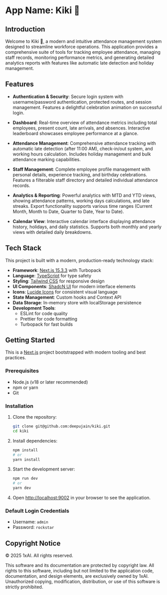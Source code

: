 # **App Name**: Kiki 🍭

## Introduction

Welcome to Kiki 🍭, a modern and intuitive attendance management system designed to streamline workforce operations. This application provides a comprehensive suite of tools for tracking employee attendance, managing staff records, monitoring performance metrics, and generating detailed analytics reports with features like automatic late detection and holiday management.

## Features

- **Authentication & Security**: Secure login system with username/password authentication, protected routes, and session management. Features a delightful celebration animation on successful login.

- **Dashboard**: Real-time overview of attendance metrics including total employees, present count, late arrivals, and absences. Interactive leaderboard showcases employee performance at a glance.

- **Attendance Management**: Comprehensive attendance tracking with automatic late detection (after 11:00 AM), check-in/out system, and working hours calculation. Includes holiday management and bulk attendance marking capabilities.

- **Staff Management**: Complete employee profile management with personal details, experience tracking, and birthday celebrations. Features a filterable staff directory and detailed individual attendance records.

- **Analytics & Reporting**: Powerful analytics with MTD and YTD views, showing attendance patterns, working days calculations, and late streaks. Export functionality supports various time ranges (Current Month, Month to Date, Quarter to Date, Year to Date).

- **Calendar View**: Interactive calendar interface displaying attendance history, holidays, and daily statistics. Supports both monthly and yearly views with detailed daily breakdowns.


## Tech Stack

This project is built with a modern, production-ready technology stack:

- **Framework**: [Next.js 15.3.3](https://nextjs.org/) with Turbopack
- **Language**: [TypeScript](https://www.typescriptlang.org/) for type safety
- **Styling**: [Tailwind CSS](https://tailwindcss.com/) for responsive design
- **UI Components**: [ShadcN UI](https://ui.shadcn.com/) for modern interface elements
- **Icons**: [Lucide Icons](https://lucide.dev/) for consistent visual language
- **State Management**: Custom hooks and Context API
- **Data Storage**: In-memory store with localStorage persistence
- **Development Tools**: 
  - ESLint for code quality
  - Prettier for code formatting
  - Turbopack for fast builds

## Getting Started

This is a [Next.js](https://nextjs.org/) project bootstrapped with modern tooling and best practices.

### Prerequisites

- Node.js (v18 or later recommended)
- npm or yarn
- Git

### Installation

1. Clone the repository:
   ```bash
   git clone git@github.com:deepujain/kiki.git
   cd kiki
   ```

2. Install dependencies:
   ```bash
   npm install
   # or
   yarn install
   ```

3. Start the development server:
   ```bash
   npm run dev
   # or
   yarn dev
   ```

4. Open [http://localhost:9002](http://localhost:9002) in your browser to see the application.

### Default Login Credentials
- Username: `admin`
- Password: `rockstar`


## Copyright Notice

© 2025 1xAI. All rights reserved.

This software and its documentation are protected by copyright law. All rights to this software, including but not limited to the application code, documentation, and design elements, are exclusively owned by 1xAI. Unauthorized copying, modification, distribution, or use of this software is strictly prohibited.